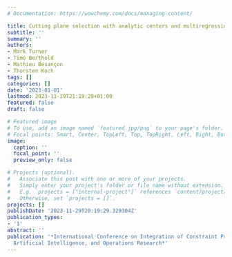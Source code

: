 ```yaml
---
# Documentation: https://wowchemy.com/docs/managing-content/

title: Cutting plane selection with analytic centers and multiregression
subtitle: ''
summary: ''
authors:
- Mark Turner
- Timo Berthold
- Mathieu Besançon
- Thorsten Koch
tags: []
categories: []
date: '2023-01-01'
lastmod: 2023-11-29T21:19:29+01:00
featured: false
draft: false

# Featured image
# To use, add an image named `featured.jpg/png` to your page's folder.
# Focal points: Smart, Center, TopLeft, Top, TopRight, Left, Right, BottomLeft, Bottom, BottomRight.
image:
  caption: ''
  focal_point: ''
  preview_only: false

# Projects (optional).
#   Associate this post with one or more of your projects.
#   Simply enter your project's folder or file name without extension.
#   E.g. `projects = ["internal-project"]` references `content/project/deep-learning/index.md`.
#   Otherwise, set `projects = []`.
projects: []
publishDate: '2023-11-29T20:19:29.329304Z'
publication_types:
- '1'
abstract: ''
publication: '*International Conference on Integration of Constraint Programming,
  Artificial Intelligence, and Operations Research*'
---
```

